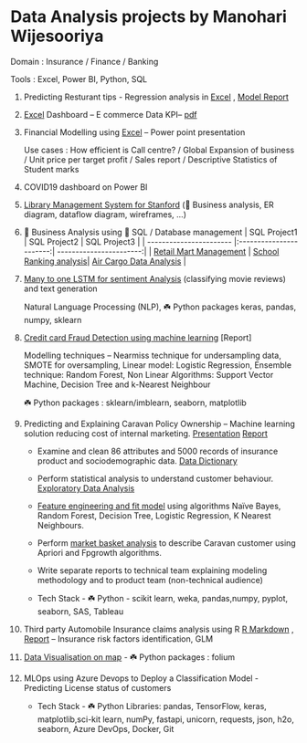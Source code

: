 # Data Analysis projects by Manohari Wijesooriya
Domain : Insurance / Finance / Banking

Tools  : Excel, Power BI, Python, SQL

1) Predicting Resturant tips - Regression analysis in [Excel](https://github.com/mw532fin/analysis/blob/489231e3efe0684c392bae21e650e809b6b0bbc7/Excel/Excel002_Predict%20Restaurant%20tips.xlsx) , [Model Report](https://github.com/mw532fin/analysis/blob/aa0f131cdc16f16c4e33133080db124145b7c346/Excel/Excel002_Resturant%20tips.pdf)
   
3) [Excel](https://github.com/mw532fin/analysis/blob/42d066494ac891bbcbe0b6ecdd53aad82429dc1e/Excel/Excel_001_E%20Commerce%20Dashboard%20Project.xlsx) Dashboard – E commerce Data KPI– [pdf](https://github.com/mw532fin/analysis/blob/42d066494ac891bbcbe0b6ecdd53aad82429dc1e/Excel/Excel_001_E-Commerce%20Dashboard.pdf)
   
5) Financial Modelling using [Excel](https://github.com/mw532fin/analysis/blob/7593115dcc28a7ac515f7d8006f1dd0e302cfefb/Excel/Excel_003_Business_Analysis_with_Excel.xlsx) – Power point presentation
   
   Use cases : How efficient is Call centre? / Global Expansion of business / Unit price per target profit / Sales report / Descriptive Statistics of Student marks
   
7) COVID19 dashboard on Power BI

9) [Library Management System for Stanford](https://github.com/mw532fin/analysis/blob/da755f631d0957a78ada89f592835aa6c526a8db/Business%20Analysis/BA_Project1_Stanford_Library.pdf) (:unicorn: Business analysis, ER diagram, dataflow diagram, wireframes, ...)
    
11) :unicorn: Business Analysis using :space_invader: SQL / Database management
    | SQL Project1            | SQL Project2            | SQL Project3            |
    | ----------------------- |:-----------------------:| -----------------------:|
    | [Retail Mart Management](https://github.com/mw532fin/analysis/blob/1702e379ac69b94c2cbe7ce0132c5c78cd60fb48/SQL/SQL001_Retail_Mart_Management.pdf)  | [School Ranking analysis](https://github.com/mw532fin/analysis/blob/1702e379ac69b94c2cbe7ce0132c5c78cd60fb48/SQL/SQL002_School_Ranking_Analysis.pdf)| [Air Cargo Data Analysis](https://github.com/mw532fin/analysis/blob/1702e379ac69b94c2cbe7ce0132c5c78cd60fb48/SQL/SQL003_Air_Cargo_Data_Analysis%20(1).pdf) |
      
12) [Many to one LSTM for sentiment Analysis](https://github.com/mw532fin/analysis/blob/35ec270f0ac82fb9f449ce700f9fc68abaf0765d/Python/Python_LSTM_Sentiment_anslysis.ipynb) (classifying movie reviews) and text generation
    
    Natural Language Processing (NLP), :shamrock: Python packages keras, pandas, numpy, sklearn
    
14) [Credit card Fraud Detection using machine learning](https://github.com/mw532fin/analysis/blob/2bbe6b30b3081fb236e11547d21c2cc059927909/R/R_Prj_001_Thirdparty_Auto_Insurance_claims_Analysis_RMD.pdf) [Report]
    
    Modelling techniques – Nearmiss technique for undersampling data, SMOTE for oversampling, Linear model: Logistic Regression, Ensemble technique: Random Forest, Non Linear Algorithms: Support Vector Machine, Decision Tree and k-Nearest Neighbour
    
    :shamrock: Python packages : sklearn/imblearn, seaborn, matplotlib
    
16) Predicting and Explaining Caravan Policy Ownership – Machine learning solution reducing cost of internal marketing. [Presentation](https://github.com/mw532fin/analysis/blob/aeb1f2778fc6fb547cd8c2e61e17f3322f038140/Python/TMU_Capstone/Project_Presentation.pdf) [Report](https://github.com/mw532fin/analysis/blob/aeb1f2778fc6fb547cd8c2e61e17f3322f038140/Python/TMU_Capstone/Capstone_Project_Report.pdf)
    
    - Examine and clean 86 attributes and 5000 records of insurance product and sociodemographic data. [Data Dictionary](https://github.com/mw532fin/analysis/blob/a5dd0709a47e81dfca3d8150d2ab0e81f4b3fefa/Python/TMU_Capstone/Data%20Dictionary.pdf)
      
    - Perform statistical analysis to understand customer behaviour. [Exploratory Data Analysis](https://github.com/mw532fin/analysis/blob/aeb1f2778fc6fb547cd8c2e61e17f3322f038140/Python/TMU_Capstone/PY01_Capst_EDA%20(3).ipynb)
      
    - [Feature engineering and fit model](https://github.com/mw532fin/analysis/blob/aeb1f2778fc6fb547cd8c2e61e17f3322f038140/Python/TMU_Capstone/PY01_Capst_COIL_sklearn_A.ipynb) using algorithms Naïve Bayes, Random Forest, Decision Tree, Logistic Regression, K Nearest Neighbours. 
      
    - Perform [market basket analysis](https://github.com/mw532fin/analysis/blob/aeb1f2778fc6fb547cd8c2e61e17f3322f038140/Python/TMU_Capstone/PY01_Capst_COIL_Market_Basket_B.ipynb) to describe Caravan customer using Apriori and Fpgrowth algorithms. 
      
    - Write separate reports to technical team explaining modeling methodology and to product team (non-technical audience)
      
    - Tech Stack - :shamrock: Python - scikit learn, weka, pandas,numpy, pyplot, seaborn, SAS, Tableau
   
19) Third party Automobile Insurance claims analysis using R [R Markdown](https://github.com/mw532fin/analysis/blob/7611421170e3e5fee1f953fcb9d299c0812abab6/R/R_Prj_001_Thirdparty_Auto_Insurance_claims_Analysis_RMD.pdf) , [Report](https://github.com/mw532fin/analysis/blob/2bbe6b30b3081fb236e11547d21c2cc059927909/R/R_Prj_001_Thirdparty_Auto_Insurance_claims_Analysis_Rpt.pdf) – Insurance risk factors identification, GLM

20) [Data Visualisation on map](https://github.com/mw532fin/analysis/blob/9b6b4561a07155863694f3a22864c2e518c4480b/Python/Python_Data_Visualisation_on_world_map.pdf) - :shamrock: Python packages : folium 

21) MLOps using Azure Devops to Deploy a Classification Model - Predicting License status of customers

    - Tech Stack - :shamrock: Python Libraries: pandas, TensorFlow, keras, matplotlib,sci-kit learn, numPy, fastapi, unicorn, requests, json, h2o, seaborn, Azure DevOps, Docker, Git



  
